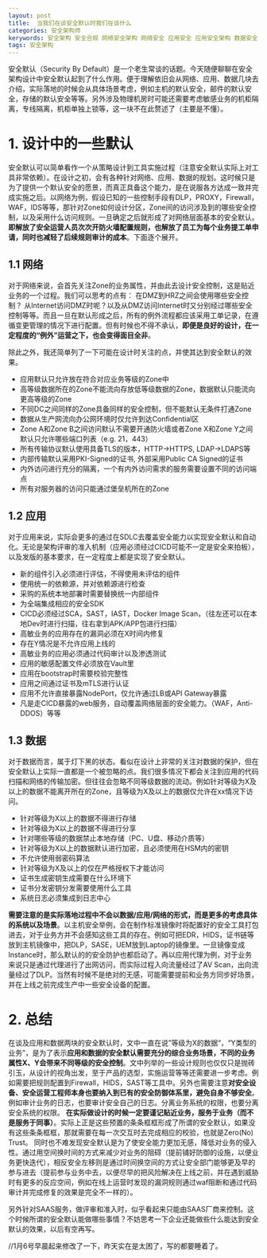 ```yaml
---
layout: post
title:  当我们在谈安全默认时我们在谈什么
categories: 安全架构师
kerywords: 安全架构 安全合规 网络安全架构 网络安全 应用安全 应用安全架构 数据安全 数据安全架构 安全设计 安全默认
tags: 安全架构
---
```



安全默认（Security By Default）是一个老生常谈的话题。今天随便聊聊在安全架构设计中安全默认起到了什么作用。便于理解依旧会从网络、应用、数据几块去介绍，实际落地的时候会从具体场景考虑，例如主机的默认安全，邮件的默认安全，存储的默认安全等等。另外涉及物理机房时可能还需要考虑敏感业务的机柜隔离，专线隔离，机柜单独上锁等，这一块不在此赘述了（主要是不懂）。

# 1. 设计中的一些默认
 
安全默认可以简单看作一个从策略设计到工具实施过程（注意安全默认实际上对工具非常依赖）。在设计之初，会有各种针对网络、应用、数据的规划。这时候只是为了提供一个默认安全的愿景，而真正具备这个能力，是在说服各方达成一致并完成实施之后。以网络为例，假设已知的一些控制手段有DLP，PROXY，Firewall，WAF，IDS等等，那针对Zone如何设计分区，Zone间的访问涉及到的哪些安全控制，以及采用什么访问规则。一旦确定之后就形成了对网络层面基本的安全默认。**即解放了安全运营人员次次开防火墙配置规则，也解放了员工为每个业务提工单申请，同时也减轻了后续规则审计的成本**。下面逐个展开。

## 1.1 网络

对于网络来说，会首先关注Zone的业务属性，并由此去设计安全控制，这是贴近业务的一个过程。我们可以思考的点有： 在DMZ到HRZ之间会使用哪些安全控制？ 从Internet访问DMZ时呢？以及从DMZ访问Internet时又分别经过哪些安全控制等等。而且一旦在默认形成之后，所有的例外流程都应该采用工单记录，在遵循变更管理的情况下进行配置。但有时候也不得不承认，**即便是良好的设计，在一定程度的“例外”运营之下，也会变得面目全非**。

除此之外，我还简单列了一下可能在设计时关注的点，并使其达到安全默认的效果。
* 应用默认只允许放在符合对应业务等级的Zone中
* 高等级数据所在的Zone不能流向存放低等级数据的Zone，数据默认只能流向更高等级的Zone
* 不同DC之间同样的Zone具备同样的安全控制，但不能默认无条件打通Zone
* 数据从生产网流向办公网环境时仅允许到达Confidential区
* Zone A和Zone B之间访问默认不需要开通防火墙或者Zone X和Zone Y之间默认只允许哪些端口列表（e.g. 21，443）
* 所有传输协议默认使用具备TLS的版本，HTTP->HTTPS, LDAP->LDAPS等
* 内部传输默认采用PKI-Signed的证书, 外部采用Public CA Signed的证书
* 内外访问进行充分的隔离，一个有内外访问需求的服务需要设置不同的访问端点
* 所有对服务器的访问只能通过堡垒机所在的Zone

## 1.2 应用

对于应用来说，实际会更多的通过在SDLC去覆盖安全能力以实现安全默认和自动化。无论是架构评审的准入机制（应用必须经过CICD可能不一定是安全来拍板），以及发版的基本要求，在一定程度上都是实现了安全默认。

* 新的组件引入必须进行评估，不得使用未评估的组件
* 使用统一的依赖源，并对依赖源进行检查
* 采购的系统本地部署时需要替换统一内部组件
* 为全端集成相应的安全SDK
* CICD必须经过SCA，SAST，IAST，Docker Image Scan，（往左还可以在本地Dev时进行扫描，往右拿到APK/APP包进行扫描）
* 高敏业务的应用存在的漏洞必须在X时间内修复
* 存在Y情况是不允许应用上线的
* 高敏业务的应用必须通过代码审计以及渗透测试
* 应用的敏感配置文件必须放在Vault里
* 应用在bootstrap时需要校验完整性
* 应用之间通过证书及mTLS进行认证
* 应用不允许直接暴露NodePort，仅允许通过LB或API Gateway暴露
* 凡是走CICD暴露的web服务，自动覆盖网络层面的安全能力。（WAF，Anti-DDOS）等等

## 1.3 数据

对于数据而言，属于灯下黑的状态。看似在设计上非常的关注对数据的保护，但在安全默认上实际一直都是一个被忽略的点。我们很多情况下都会关注到应用的代码扫描和网络的传输加密。但往往会忽略不同等级数据的流动。例如针对等级为X及以上的数据不能离开所在的Zone，且等级为X及以上的数据仅允许在xx情况下访问。

* 针对等级为X以上的数据不得进行存储
* 针对等级为X以上的数据不得进行分享
* 针对哪些等级的数据禁止本地存储（PC、U盘、移动介质等）
* 针对等级为X以上的数据默认进行加密，且必须使用在HSM内的密钥
* 不允许使用弱密码算法
* 针对等级为X及以上的仅在严格授权下才能访问
* 证书生成密钥生成需要在什么环境下
* 证书分发密钥分发需要使用什么工具
* 系统日志必须集成到日志中心

**需要注意的是实际落地过程中不会以数据/应用/网络的形式，而是更多的考虑具体的系统以及场景**。以主机安全举例，会在制作标准镜像时将配置好的安全工具打包进去，对于业务方并不会感知这些工具的存在。例如可把EDR，HIDS，证书链等放到主机镜像中，把DLP，SASE，UEM放到Laptop的镜像里。一旦镜像变成Instance时，那么默认的的安全防护也都启动了。再以应用代理为例，对于业务来说只是通过代理进行了出网访问，而实际过程入向流量经过了AV Scan，出向流量经过了DLP。当然有时候不是绝对的无感，可能需要提前和业务方同步好场景，并在上线之前完成生产中一些安全设备的配置。

# 2. 总结

在谈及应用和数据两块的安全默认时，文中一直在说”等级为X的数据“，“Y类型的业务”，是为了表示**应用和数据的安全默认需要充分的综合业务场景，不同的业务属性X、Y会带来不同等级的安全控制**。文中列举的一些设计规则也仅仅只是抛砖引玉，从设计的视角出发，至于产品的选型，实施运营等等还需要进一步考虑。例如需要把规则配置到Firewall，HIDS，SAST等工具中。另外也需要注意**对安全设备、安全运营工程师本身也要纳入到已有的安全防御体系里，避免自身不够安全**。 例如审计业务的日志，也要审计安全自己的日志。分离业务系统的权限，也要分离安全系统的权限。 **在实际做设计的时候一定要谨记贴近业务，服务于业务（而不是服务于同事）**。实际上正是这些预置的条条框框形成了所谓的安全默认，如果没有这些条条框框，那就需要在每一次交互时去完成相应的校验，也就是Zero(No) Trust。 同时也不难发现安全默认是为了使安全能力更加无感，降低对业务的侵入性。通过用空间换时间的方式来减少对业务的阻碍（提前铺好防御的设施，以便业务更快迭代），相反安全左移则是通过时间换空间的方式让安全部门能够更及早的参与进去（提前参与业务中去，以便尽早的把风险解决在上线之前，并在遇到威胁时有更多的反应空间，例如在线上运营时发现的漏洞规则通过waf阻断和通过代码审计并完成修复的效果是完全不一样的）。

另外针对SAAS服务，做评审和准入时，似乎看起来只能由SAAS厂商来控制。这个时候所谓的安全默认能做哪些事情？不妨思考一下企业还能做些什么能达到安全默认的效果，以后有空再写。

//1月6号早晨起来修改了一下，昨天实在是太困了，写的都要睡着了。